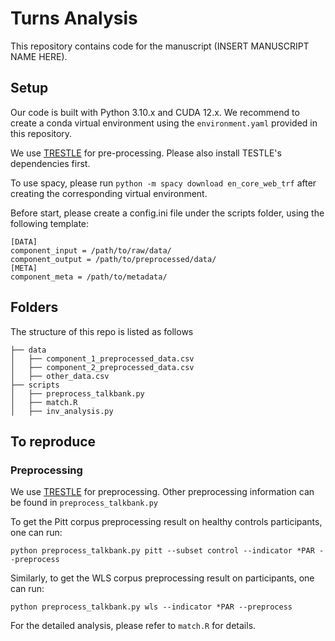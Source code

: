 # Turns Analysis

This repository contains code for the manuscript (INSERT MANUSCRIPT NAME HERE).

## Setup

Our code is built with Python 3.10.x and CUDA 12.x. We recommend to create a conda virtual environment using the `environment.yaml` provided in this repository.

We use [TRESTLE](https://github.com/LinguisticAnomalies/harmonized-toolkit) for pre-processing. Please also install TESTLE's dependencies first.

To use spacy, please run `python -m spacy download en_core_web_trf` after creating the corresponding virtual environment.

Before start, please create a config.ini file under the scripts folder, using the following template:

```
[DATA]
component_input = /path/to/raw/data/
component_output = /path/to/preprocessed/data/
[META]
component_meta = /path/to/metadata/
```

## Folders
The structure of this repo is listed as follows

```
├── data
│   ├── component_1_preprocessed_data.csv
│   ├── component_2_preprocessed_data.csv
│   ├── other_data.csv
├── scripts
│   ├── preprocess_talkbank.py
│   ├── match.R
│   ├── inv_analysis.py
```

## To reproduce
### Preprocessing

We use [TRESTLE](https://github.com/LinguisticAnomalies/harmonized-toolkit) for preprocessing. Other preprocessing information can be found in `preprocess_talkbank.py`

To get the Pitt corpus preprocessing result on healthy controls participants, one can run:
```shell
python preprocess_talkbank.py pitt --subset control --indicator *PAR --preprocess
```
Similarly, to get the WLS corpus preprocessing result on participants, one can run:
```shell
python preprocess_talkbank.py wls --indicator *PAR --preprocess
```

For the detailed analysis, please refer to `match.R` for details.